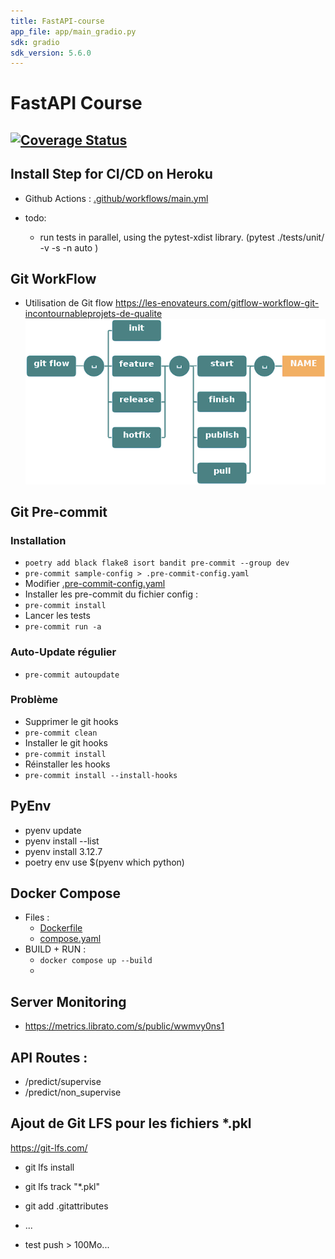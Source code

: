 ```yaml
---
title: FastAPI-course
app_file: app/main_gradio.py
sdk: gradio
sdk_version: 5.6.0
---
```

# FastAPI Course
[![Coverage Status](https://coveralls.io/repos/github/DamSha/FastApi-course/badge.svg?branch=main)](https://coveralls.io/github/DamSha/FastApi-course?branch=main)
----

## Install Step for CI/CD on Heroku

- Github Actions :
[.github/workflows/main.yml](.github%2Fworkflows%2Fmain.yml)


- todo:
  - run tests in parallel, using the pytest-xdist library. (pytest ./tests/unit/ -v -s -n auto
)

## Git WorkFlow
- Utilisation de Git flow
https://les-enovateurs.com/gitflow-workflow-git-incontournableprojets-de-qualite
![git flow](docs/git_flow.png)

## Git Pre-commit
### Installation
- ```poetry add black flake8 isort bandit pre-commit --group dev```
- ```pre-commit sample-config > .pre-commit-config.yaml```
- Modifier [.pre-commit-config.yaml](.pre-commit-config.yaml)
- Installer les pre-commit du fichier config :
- ```pre-commit install```
- Lancer les tests
- ```pre-commit run -a```
### Auto-Update régulier
- ```pre-commit autoupdate```
### Problème
- Supprimer le git hooks
- ```pre-commit clean```
- Installer le git hooks
- ```pre-commit install```
- Réinstaller les hooks
- ```pre-commit install --install-hooks```

## PyEnv
- pyenv update
- pyenv install --list
- pyenv install 3.12.7
- poetry env use $(pyenv which python)

## Docker Compose
- Files :
  - [Dockerfile](Dockerfile)
  - [compose.yaml](compose.yaml)
- BUILD + RUN :
  - ```docker compose up --build```
  -

## Server Monitoring
- https://metrics.librato.com/s/public/wwmvy0ns1

## API Routes :
- /predict/supervise
- /predict/non_supervise

## Ajout de Git LFS pour les fichiers *.pkl
https://git-lfs.com/
- git lfs install
- git lfs track "*.pkl"
- git add .gitattributes
- ...

- test push > 100Mo...